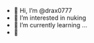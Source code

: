 - 👋 Hi, I’m @drax0777
- 👀 I’m interested in nuking
- 🌱 I’m currently learning ...
- 💞️ 

<!---
drax0777/drax0777 is a ✨ special ✨ repository because its `README.md` (this file) appears on your GitHub profile.
You can click the Preview link to take a look at your changes.


--->
